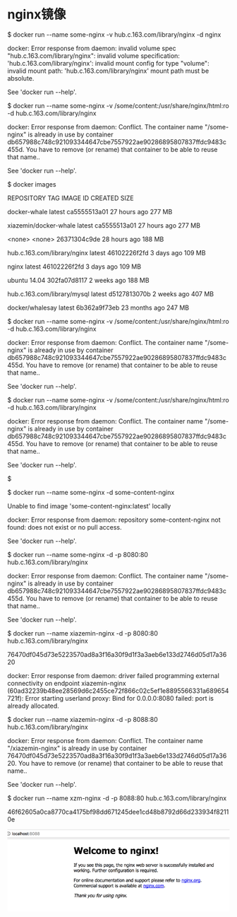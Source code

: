 # nginx镜像

$ docker run --name some-nginx -v hub.c.163.com/library/nginx -d nginx

docker: Error response from daemon: invalid volume spec "hub.c.163.com/library/nginx": invalid volume specification: 'hub.c.163.com/library/nginx': invalid mount config for type "volume": invalid mount path: 'hub.c.163.com/library/nginx' mount path must be absolute.

See 'docker run --help'.

$ docker run --name some-nginx -v /some/content:/usr/share/nginx/html:ro -d hub.c.163.com/library/nginx

docker: Error response from daemon: Conflict. The container name "/some-nginx" is already in use by container db657988c748c921093344647cbe7557922ae90286895807837ffdc9483c455d. You have to remove \(or rename\) that container to be able to reuse that name..

See 'docker run --help'.

$ docker images

REPOSITORY                    TAG                 IMAGE ID            CREATED             SIZE

docker-whale                  latest              ca5555513a01        27 hours ago        277 MB

xiazemin/docker-whale         latest              ca5555513a01        27 hours ago        277 MB

&lt;none&gt;                        &lt;none&gt;              26371304c9de        28 hours ago        188 MB

hub.c.163.com/library/nginx   latest              46102226f2fd        3 days ago          109 MB

nginx                         latest              46102226f2fd        3 days ago          109 MB

ubuntu                        14.04               302fa07d8117        2 weeks ago         188 MB

hub.c.163.com/library/mysql   latest              d5127813070b        2 weeks ago         407 MB

docker/whalesay               latest              6b362a9f73eb        23 months ago       247 MB

$  docker run --name some-nginx -v /some/content:/usr/share/nginx/html:ro -d hub.c.163.com/library/nginx

docker: Error response from daemon: Conflict. The container name "/some-nginx" is already in use by container db657988c748c921093344647cbe7557922ae90286895807837ffdc9483c455d. You have to remove \(or rename\) that container to be able to reuse that name..

See 'docker run --help'.

$  docker run --name some-nginx -v /some/content:/usr/share/nginx/html:ro -d hub.c.163.com/library/nginx

docker: Error response from daemon: Conflict. The container name "/some-nginx" is already in use by container db657988c748c921093344647cbe7557922ae90286895807837ffdc9483c455d. You have to remove \(or rename\) that container to be able to reuse that name..

See 'docker run --help'.

$

$ docker run --name some-nginx -d some-content-nginx

Unable to find image 'some-content-nginx:latest' locally

docker: Error response from daemon: repository some-content-nginx not found: does not exist or no pull access.

See 'docker run --help'.

$  docker run --name some-nginx -d -p 8080:80 hub.c.163.com/library/nginx

docker: Error response from daemon: Conflict. The container name "/some-nginx" is already in use by container db657988c748c921093344647cbe7557922ae90286895807837ffdc9483c455d. You have to remove \(or rename\) that container to be able to reuse that name..

See 'docker run --help'.

$  docker run --name xiazemin-nginx -d -p 8080:80 hub.c.163.com/library/nginx

76470df045d73e5223570ad8a3f16a30f9d1f3a3aeb6e133d2746d05d17a3620

docker: Error response from daemon: driver failed programming external connectivity on endpoint xiazemin-nginx \(60ad32239b48ee28569d6c2455ce72f866c02c5ef1e8895566331a689654721f\): Error starting userland proxy: Bind for 0.0.0.0:8080 failed: port is already allocated.

$  docker run --name xiazemin-nginx -d -p 8088:80 hub.c.163.com/library/nginx

docker: Error response from daemon: Conflict. The container name "/xiazemin-nginx" is already in use by container 76470df045d73e5223570ad8a3f16a30f9d1f3a3aeb6e133d2746d05d17a3620. You have to remove \(or rename\) that container to be able to reuse that name..

See 'docker run --help'.

$  docker run --name xzm-nginx -d -p 8088:80 hub.c.163.com/library/nginx

46f62605a0ca8770ca4175bf98dd671245dee1cd48b8792d66d233934f82110e

![](/assets/import4.png)

